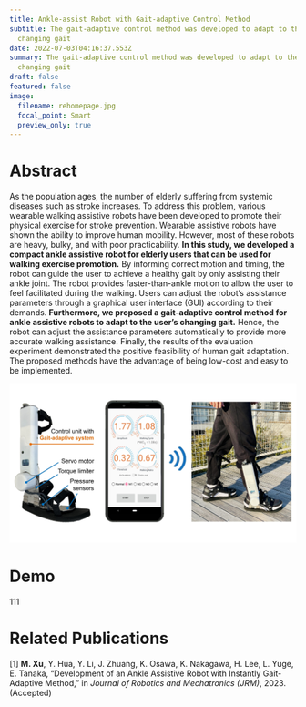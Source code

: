 ```yaml
---
title: Ankle-assist Robot with Gait-adaptive Control Method
subtitle: The gait-adaptive control method was developed to adapt to the user’s
  changing gait
date: 2022-07-03T04:16:37.553Z
summary: The gait-adaptive control method was developed to adapt to the user’s
  changing gait
draft: false
featured: false
image:
  filename: rehomepage.jpg
  focal_point: Smart
  preview_only: true
---
```

# Abstract

As the population ages, the number of elderly suffering from systemic diseases such as stroke increases. To address this problem, various wearable walking assistive robots have been developed to promote their physical exercise for stroke prevention. Wearable assistive robots have shown the ability to improve human mobility. However, most of these robots are heavy, bulky, and with poor practicability. **In this study, we developed a compact ankle assistive robot for elderly users that can be used for walking exercise promotion.** By informing correct motion and timing, the robot can guide the user to achieve a healthy gait by only assisting their ankle joint. The robot provides faster-than-ankle motion to allow the user to feel facilitated during the walking. Users can adjust the robot’s assistance parameters through a graphical user interface (GUI) according to their demands. **Furthermore, we proposed a gait-adaptive control method for ankle assistive robots to adapt to the user’s changing gait.** Hence, the robot can adjust the assistance parameters automatically to provide more accurate walking assistance. Finally, the results of the evaluation experiment demonstrated the positive feasibility of human gait adaptation. The proposed methods have the advantage of being low-cost and easy to be implemented.



![](re1.jpg "Overview of the ankle-assist robot and the GUI")

[](https://youtu.be/NtKbhTW6gGo)

# D﻿emo



1﻿11



# R﻿elated Publications

\[1] **M. Xu**, Y. Hua, Y. Li, J. Zhuang, K. Osawa, K. Nakagawa, H. Lee, L. Yuge, E. Tanaka, “Development of an Ankle Assistive Robot with Instantly Gait-Adaptive Method,” in *Journal of Robotics and Mechatronics (JRM)*, 2023. (Accepted)